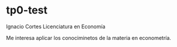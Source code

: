 # tp0-test

Ignacio Cortes
Licenciatura en Economía

Me interesa aplicar los conociminetos de la materia en econometría.